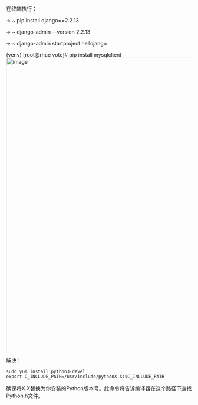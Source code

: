 在终端执行：

➜  ~ pip install django==2.2.13

➜  ~ django-admin --version 
2.2.13

➜  ~ django-admin startproject hellojango




(venv) [root@rhce vote]# pip install mysqlclient
<img width="795" alt="image" src="https://github.com/qiutian2020/python/assets/66943119/17ce817c-7c14-420a-beca-af0b8736e992">

解决：
```shell
sudo yum install python3-devel
export C_INCLUDE_PATH=/usr/include/pythonX.X:$C_INCLUDE_PATH
```
确保将X.X替换为你安装的Python版本号。此命令将告诉编译器在这个路径下查找Python.h文件。
